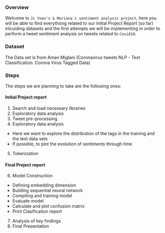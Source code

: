 ### Overview

Welcome to `Ji Yoon's & Mariana´s sentiment analysis project`, 
here you will be able to find everythong related to our Initial Project Report 
(so far) inlcuiding datasets and the first attempts we will be implementing
in order to perform a tweet sentiment analysis on tweets related to `Covid19`.

### Dataset
The Data set is from Aman Miglani (Coronavirus tweets NLP - Text Classification: Corona Virus Tagged Data) 

### Steps
The steps we are planning to take are the following ones:

#### Initial Project report
1. Search and load necessary libraries
2. Exploratory data analysis
3. Tweet pre-processing
4. Exploratory data analysis
  +  Here we want to explore the distribution of the tags in the training and the test data sets
  +  If possible, to plot the evolution of sentiments through time
5. Tokenization

#### Final Project report

6. Model Construction
  + Defining embedding dimension
  + Building sequential neural network
  + Compiling and training model
  + Evaluate model
  + Calculate and plot confusion matrix
  + Print Clasification report
7. Analysis of key findings
8. Final Presentation


